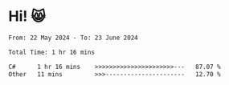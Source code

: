 # Hi! 😸

<!--START_SECTION:waka-->

```txt
From: 22 May 2024 - To: 23 June 2024

Total Time: 1 hr 16 mins

C#      1 hr 16 mins    >>>>>>>>>>>>>>>>>>>>>>---   87.07 %
Other   11 mins         >>>----------------------   12.70 %
```

<!--END_SECTION:waka-->